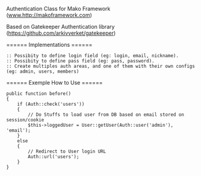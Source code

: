 Authentication Class for Mako Framework (www.http://makoframework.com)

Based on Gatekeeper Authentication library (https://github.com/arkivverket/gatekeeper)


====== Implementations ======

    :: Possibity to define login field (eg: login, email, nickname).
    :: Possibity to define pass field (eg: pass, password).
    :: Create multiples auth areas, and one of them with their own configs (eg: admin, users, members)


====== Exemple How to Use ======


    public function before()
    { 
        if (Auth::check('users'))
        {
            // Do Stuffs to load user from DB based on email stored on session/cookie
            $this->loggedUser = User::getUser(Auth::user('admin'), 'email'); 
        }
        else
        {
            // Redirect to User login URL
            Auth::url('users');
        }
    }

